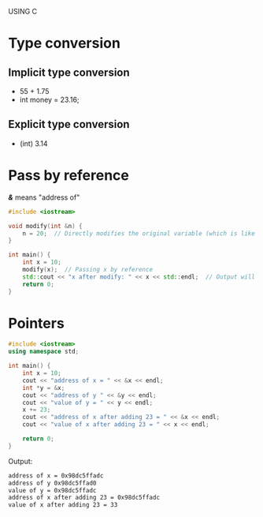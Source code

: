 USING C

# Type conversion

## Implicit type conversion

- 55 + 1.75
- int money = 23.16;

## Explicit type conversion

- (int) 3.14

# Pass by reference

**_&_** means "address of"

```cpp
#include <iostream>

void modify(int &n) {
    n = 20;  // Directly modifies the original variable (which is like address of x)
}

int main() {
    int x = 10;
    modify(x);  // Passing x by reference
    std::cout << "x after modify: " << x << std::endl;  // Output will be 20
    return 0;
}

```

# Pointers

```cpp
#include <iostream>
using namespace std;

int main() {
    int x = 10;
    cout << "address of x = " << &x << endl;
    int *y = &x;
    cout << "address of y " << &y << endl;
    cout << "value of y = " << y << endl;
    x += 23;
    cout << "address of x after adding 23 = " << &x << endl;
    cout << "value of x after adding 23 = " << x << endl;

    return 0;
}

```

Output:

```bash
address of x = 0x98dc5ffadc
address of y 0x98dc5ffad0
value of y = 0x98dc5ffadc
address of x after adding 23 = 0x98dc5ffadc
value of x after adding 23 = 33
```
